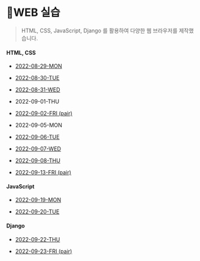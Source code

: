 # 📑WEB 실습

> HTML, CSS, JavaScript, Django 를 활용하여 다양한 웹 브라우저를 제작했습니다.



#### HTML, CSS

- [2022-08-29-MON](assignment/220829.md)
- [2022-08-30-TUE](assignment/220830)

- [2022-08-31-WED](assignment/220831)

- 2022-09-01-THU

- [2022-09-02-FRI (pair)](assignment/220902)

- 2022-09-05-MON

- [2022-09-06-TUE](assignment/220906)

- [2022-09-07-WED](assignment/220907)

- [2022-09-08-THU](assignment/220908)

- [2022-09-13-FRI (pair)](assignment/220913)



#### JavaScript

- [2022-09-19-MON](assignment/220919)

- [2022-09-20-TUE](assignment/220920)



#### Django

- [2022-09-22-THU](assignment/220922)

- [2022-09-23-FRI (pair)](assignment/220923)
